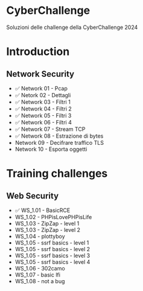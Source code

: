 # CyberChallenge
Soluzioni delle challenge della CyberChallenge 2024

# Introduction

## Network Security

* ✅ Network 01 - Pcap
* ✅ Netork 02 - Dettagli
* ✅ Network 03 - Filtri 1
* ✅ Network 04 - Filtri 2
* ✅ Network 05 - Filtri 3
* ✅ Network 06 - Filtri 4
* ✅ Network 07 - Stream TCP
* ✅ Network 08 - Estrazione di bytes
* Network 09 - Decifrare traffico TLS
* Network 10 - Esporta oggetti

# Training challenges
## Web Security

* ✅ WS_1.01 - BasicRCE
* WS_1.02 - PHPisLovePHPisLife
* WS_1.03 - ZipZap - level 1
* WS_1.03 - ZipZap - level 2
* WS_1.04 - plottyboy
* WS_1.05 - ssrf basics - level 1
* WS_1.05 - ssrf basics - level 2
* WS_1.05 - ssrf basics - level 3
* WS_1.05 - ssrf basics - level 4
* WS_1.06 - 302camo
* WS_1.07 - basic lfi
* WS_1.08 - not a bug
